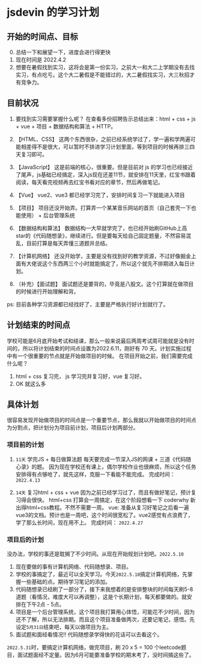 # jsdevin 的学习计划

## 开始的时间点、目标
0. 总结一下和展望一下，进度会进行得更快
1. 现在时间是 2022.4.2
2. 想要在暑假找到实习，这将会是第一份实习，之前大一和大二上学期没有去找实习，有点吃亏。这个大二暑假是不能错过的，大二暑假找实习，大三秋招才有竞争力。

## 目前状况
1. 要找到实习需要掌握什么呢？
  在查看多份招聘告示总结出来：html + css + js + vue + 项目 + 数据结构和算法 + HTTP。

2. 【HTML、CSS】 
  这两个东西很杂，之前已经系统学过了，学一遍和学两遍可能相差得不是很大，可以暂时不排进学习计划里面，等到项目的时候再排三四天复习即可。

3. 【JavaScript】 
  这是前端的核心，很重要。但是目前对 js 的学习也已经接近了尾声，js基础已经搞定，深入js现在还差11节，就安排在11天里，红宝书跟着阅读，每天看完视频再去红宝书看对应的章节，然后再做笔记。

4. 【Vue】
  vue2、vue3 都已经学习完了，安排时间复习一下就能进入项目

5. 【项目】 
  项目还没开始弄。打算弄一个某某音乐网站的首页（自己套壳一下也能使用） + 后台管理系统

6. 【数据结构和算法】
  数据结构一大早就学完了，也已经开始刷GitHub上高star的《代码随想录》，继续进行。但是要每天给自己固定题量，不然容易混乱，目前打算是每天弄懂三道题并总结。

7. 【计算机网络】 
  还没开始学，主要是没有找到好的教学资源，不过好像掘金上面有大佬说这个东西两三个小时就能搞定了，所以这个就先不排期进入每日计划。

8. （补充）【面试题】
   面试题还是要背的，毕竟是八股文。这个打算就在做项目的时候进行开始理解和背。

ps: 目前各种学习资源都已经找好了，主要是严格执行好计划就行了。

## 计划结束的时间点
学校可能是6月底开始考试和结课，那么一般来说最后两周考试周可能就是没有时间的，所以将计划结束的时间点设置为2022.6.11，刚好有 70 天。计划实施过程中有一个很重要的节点就是开始做项目的时候。
在项目开始之前，我们需要完成什么呢？
1. html + css 复习完， js 学习完并复习好，vue 复习好。
2. OK 就这么多

## 具体计划
很容易发现开始做项目的时间点是一个重要节点，那么我就以开始做项目的时间点为分割点，把计划分为项目前计划，项目后计划两部分。

### 项目前的计划
1. ```11天``` 学完JS + 每日做算法题
   每天要完成一节深入JS的网课 + 三道《代码随心录》的题。
   因为现在学校还有课上，偶尔学校作业也很麻烦，所以这个任务安排得有点够呛了，就先这样，克服一下看能不能完成。
   完成时间： ```2022.4.13```

2. ```14天``` 复习html + css + vue
  因为之前已经学习过了，而且有做好笔记，预计复习得会很快。
  html+css 打算会一周搞定，在这个阶段想看一下 coderwhy 新出得html+css教程。不然不需要一周。
  vue: 准备从复习好笔记之后看一遍vue3的文档。预计也是一周吧，这个时间很宽松了。vue2感觉有点浪费了，学了那么长时间，现在用不上。
  完成时间： ```2022.4.27```

### 项目后的计划
没办法，学校的事还是耽搁了不少时间。从现在开始规划计划吧。```2022.5.10```
1. 现在要做的事有计算机网络、代码随想录、项目。
2. 学校的事搞定了，最近可以全天学习。今天```2022.5.10```搞定计算机网络，先掌握一些基础的点。期待学习笔记的添加。
3. 代码随想录已经刷了一部分了，接下来我想着的是安排整块的时间每天刷5-8道题（看情况，难度大可以再调整），这是个长期计划，每天都要做的。就安排在下午2点 - 5点。
4. 项目是一个后台管理系统，这个项目我打算用心体悟，可能花不少时间，因为还不了解，所以无法排期。而且这个项目准备做两次，还要记笔记，感悟。先设定```5月31日```结束吧，每天以做项目为主。
5. 面试题和面经看情况!! 代码随想录学得快的花话可以去看这个。

```2022.5.31```时，要搞定计算机网络，做完项目，刷 20 x 5 = 100 个leetcode题目，面试题面经不定量。因为6月可能要准备学校的期末考了，没时间搞这些了。